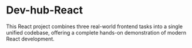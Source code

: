 # Dev-hub-React
This React project combines three real-world frontend tasks into a single unified codebase, offering a complete hands-on demonstration of modern React development.

